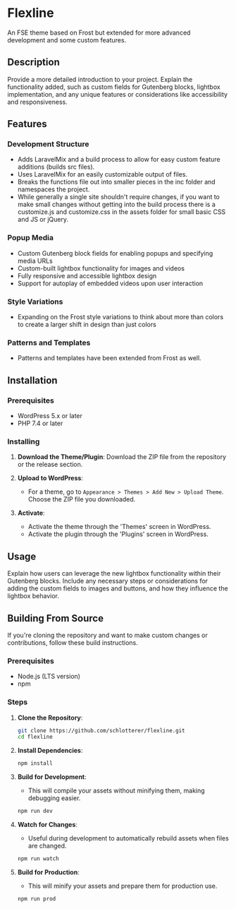 
# Flexline
An FSE theme based on Frost but extended for more advanced development and some custom features.

## Description
Provide a more detailed introduction to your project. Explain the functionality added, such as custom fields for Gutenberg blocks, lightbox implementation, and any unique features or considerations like accessibility and responsiveness.

## Features
### Development Structure
- Adds LaravelMix and a build process to allow for easy custom feature additions (builds src files). 
- Uses LaravelMix for an easily customizable output of files.
- Breaks the functions file out into smaller pieces in the inc folder and namespaces the project.
- While generally a single site shouldn't require changes, if you want to make small changes without getting into the build process there is a customize.js and customize.css in the assets folder for small basic CSS and JS or jQuery.
### Popup Media
- Custom Gutenberg block fields for enabling popups and specifying media URLs
- Custom-built lightbox functionality for images and videos
- Fully responsive and accessible lightbox design
- Support for autoplay of embedded videos upon user interaction
### Style Variations
- Expanding on the Frost style variations to think about more than colors to create a larger shift in design than just colors
### Patterns and Templates
- Patterns and templates have been extended from Frost as well.

## Installation

### Prerequisites

- WordPress 5.x or later
- PHP 7.4 or later

### Installing

1. **Download the Theme/Plugin**: Download the ZIP file from the repository or the release section.
   
2. **Upload to WordPress**:
   - For a theme, go to `Appearance > Themes > Add New > Upload Theme`. Choose the ZIP file you downloaded.
   
3. **Activate**:
   - Activate the theme through the 'Themes' screen in WordPress.
   - Activate the plugin through the 'Plugins' screen in WordPress.

## Usage

Explain how users can leverage the new lightbox functionality within their Gutenberg blocks. Include any necessary steps or considerations for adding the custom fields to images and buttons, and how they influence the lightbox behavior.

## Building From Source

If you're cloning the repository and want to make custom changes or contributions, follow these build instructions.

### Prerequisites

- Node.js (LTS version)
- npm

### Steps

1. **Clone the Repository**:
   ```bash
   git clone https://github.com/schlotterer/flexline.git
   cd flexline
   ```

2. **Install Dependencies**:
   ```bash
   npm install
   ```

3. **Build for Development**:
   - This will compile your assets without minifying them, making debugging easier.
   ```bash
   npm run dev
   ```

4. **Watch for Changes**:
   - Useful during development to automatically rebuild assets when files are changed.
   ```bash
   npm run watch
   ```

5. **Build for Production**:
   - This will minify your assets and prepare them for production use.
   ```bash
   npm run prod
   ```
